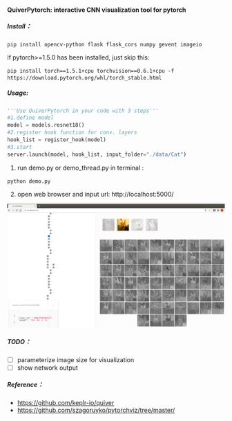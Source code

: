 #### QuiverPytorch: interactive CNN visualization tool for pytorch

##### Install：

```shell
pip install opencv-python flask flask_cors numpy gevent imageio
```

if pytorch>=1.5.0 has been installed, just skip this:

```shell
pip install torch==1.5.1+cpu torchvision==0.6.1+cpu -f https://download.pytorch.org/whl/torch_stable.html
```

##### Usage:

```python
'''Use QuiverPytorch in your code with 3 steps'''
#1.define model
model = models.resnet18() 
#2.register hook function for conv. layers
hook_list = register_hook(model) 
#3.start
server.launch(model, hook_list, input_folder="./data/Cat")  
```

1. run demo.py or demo_thread.py in terminal : 

```
python demo.py
```

2. open web browser and input url: http://localhost:5000/ 

![image](doc/vis.png)

##### TODO：

- [ ] parameterize image size for visualization
- [ ] show network output 

##### Reference：

- https://github.com/keplr-io/quiver
- https://github.com/szagoruyko/pytorchviz/tree/master/

